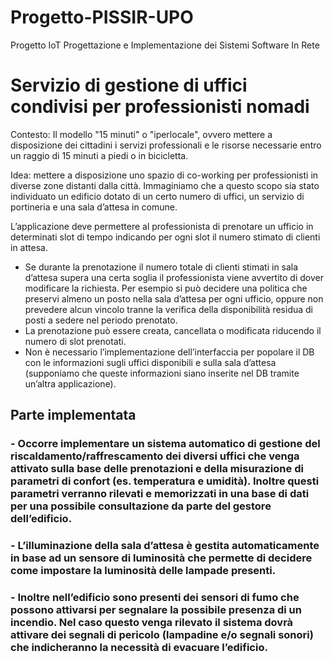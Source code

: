 # Progetto-PISSIR-UPO
Progetto IoT Progettazione e Implementazione dei Sistemi Software In Rete

# Servizio di gestione di uffici condivisi per professionisti nomadi
Contesto: 
Il modello "15 minuti" o "iperlocale", ovvero mettere a disposizione dei cittadini i servizi professionali e le risorse necessarie entro un raggio di 15 minuti a piedi o in bicicletta.

Idea: mettere a disposizione uno spazio di co-working per professionisti in diverse zone distanti dalla città. Immaginiamo che a questo scopo sia stato individuato un edificio dotato di un certo numero di uffici, un servizio di portineria e una sala d’attesa in comune. 

L’applicazione deve permettere al professionista di prenotare un ufficio in determinati slot di tempo indicando per ogni slot il numero stimato di clienti in attesa.
- Se durante la prenotazione il numero totale di clienti stimati in sala d’attesa supera una certa soglia il professionista viene avvertito di dover modificare la richiesta. Per esempio si può decidere una politica che preservi almeno un posto nella sala d’attesa per ogni ufficio, oppure non prevedere alcun vincolo tranne la verifica della disponibilità residua di posti a sedere nel periodo prenotato.
- La prenotazione può essere creata, cancellata o modificata riducendo il numero di slot prenotati.
- Non è necessario l’implementazione dell’interfaccia per popolare il DB con le informazioni sugli uffici disponibili e sulla sala d’attesa (supponiamo che queste informazioni  siano inserite nel DB tramite un’altra applicazione).

## Parte implementata
### - Occorre implementare un sistema automatico di gestione del riscaldamento/raffrescamento dei diversi uffici che venga attivato sulla base delle prenotazioni e della misurazione di parametri di confort (es. temperatura e umidità). Inoltre questi parametri verranno rilevati e memorizzati in una base di dati per una possibile consultazione da parte del gestore dell’edificio.
### - L’illuminazione della sala d’attesa è gestita automaticamente in base ad un sensore di luminosità che permette di decidere come impostare la luminosità delle lampade presenti.
### - Inoltre nell’edificio sono presenti dei sensori di fumo che possono attivarsi per segnalare la possibile presenza di un incendio. Nel caso questo venga rilevato il sistema dovrà attivare dei segnali di pericolo (lampadine e/o segnali sonori) che indicheranno la necessità di evacuare l’edificio.
